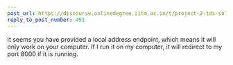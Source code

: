 ```yaml
---
post_url: https://discourse.onlinedegree.iitm.ac.in/t/project-2-tds-solver-discussion-thread/169029/454
reply_to_post_number: 451
---
```

It seems you have provided a local address endpoint, which means it will only work on your computer. If I run it on my computer, it will redirect to my port 8000 if it is running.